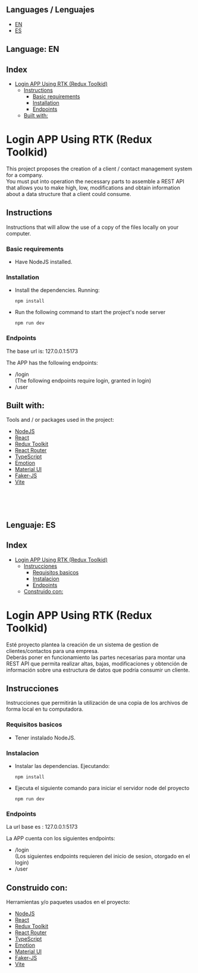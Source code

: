 ## Languages / Lenguajes
- [EN](#language-en)
- [ES](#language-es)

## Language: EN
## Index
- [Login APP Using RTK (Redux Toolkid)](#login-app-using-rtk-redux-toolkid)
  - [Instructions](#instructions)
    - [Basic requirements](#basic-requirements)
    - [Installation](#installation)
    - [Endpoints](#endpoints)
  - [Built with:](#built-with)

# Login APP Using RTK (Redux Toolkid)
This project proposes the creation of a client / contact management system for a company. <br>
You must put into operation the necessary parts to assemble a REST API that allows you to make high, low, modifications and obtain information about a data structure that a client could consume.


## Instructions
Instructions that will allow the use of a copy of the files locally on your computer.

### Basic requirements
- Have NodeJS installed.

### Installation
- Install the dependencies. Running:
  ```
  npm install
  ```
- Run the following command to start the project's node server
  ```
  npm run dev

### Endpoints
The base url is:
127.0.0.1:5173

The APP has the following endpoints:
- /login
<br>(The following endpoints require login, granted in login)
- /user

## Built with:

Tools and / or packages used in the project:

- [NodeJS](https://nodejs.org/en/)
- [React](https://reactjs.org/)
- [Redux Toolkit](https://redux-toolkit.js.org/)
- [React Router](https://reactrouter.com/web/guides/quick-start)
- [TypeScript](https://www.typescriptlang.org/)
- [Emotion](https://emotion.sh/docs/introduction)
- [Material UI](https://material-ui.com/)
- [Faker-JS](https://fakerjs.dev)
- [Vite](https://vitejs.dev/)
<br>
<br>
<br>

## Lenguaje: ES
## Index
- [Login APP Using RTK (Redux Toolkid)](#login-app-using-rtk-redux-toolkid)
  - [Instrucciones](#instrucciones)
    - [Requisitos basicos](#requisitos-basicos)
    - [Instalacion](#instalacion)
    - [Endpoints](#endpoints)
  - [Construido con:](#construido-con)

# Login APP Using RTK (Redux Toolkid)
Esté proyecto plantea la creación de un sistema de gestion de clientes/contactos para una empresa. <br>
Deberás poner en funcionamiento las partes necesarias para montar una REST API que permita realizar altas, bajas, modificaciones y obtención de información sobre una estructura de datos que podría consumir un cliente.


## Instrucciones
Instrucciones que permitirán la utilización de una copia de los archivos de forma local en tu computadora.

### Requisitos basicos
- Tener instalado NodeJS.

### Instalacion
- Instalar las dependencias. Ejecutando:
  ```
  npm install
  ```
- Ejecuta el siguiente comando para iniciar el servidor node del proyecto
  ```
  npm run dev

### Endpoints
La url base es :
127.0.0.1:5173

La APP cuenta con los siguientes endpoints:
- /login
<br>(Los siguientes endpoints requieren del inicio de sesion, otorgado en el login)
- /user

## Construido con:

Herramientas y/o paquetes usados en el proyecto:

- [NodeJS](https://nodejs.org/en/)
- [React](https://reactjs.org/)
- [Redux Toolkit](https://redux-toolkit.js.org/)
- [React Router](https://reactrouter.com/web/guides/quick-start)
- [TypeScript](https://www.typescriptlang.org/)
- [Emotion](https://emotion.sh/docs/introduction)
- [Material UI](https://material-ui.com/)
- [Faker-JS](https://fakerjs.dev)
- [Vite](https://vitejs.dev/)




